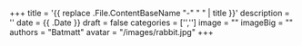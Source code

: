 +++
title = '{{ replace .File.ContentBaseName "-" " " | title }}'
description = ''
date = {{ .Date }}
draft = false
categories = ['','']
image = ""
imageBig = ""
authors = "Batmatt"
avatar = "/images/rabbit.jpg"
+++
